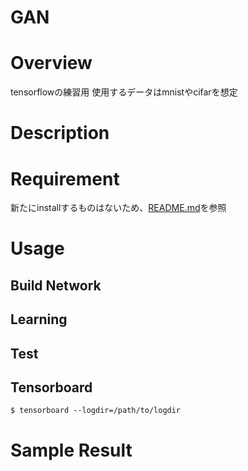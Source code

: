 GAN
====

# Overview
tensorflowの練習用
使用するデータはmnistやcifarを想定

# Description



# Requirement
新たにinstallするものはないため、[README.md](../README.md)を参照

# Usage
## Build Network


## Learning
## Test

## Tensorboard
```
$ tensorboard --logdir=/path/to/logdir
```
 
# Sample Result
